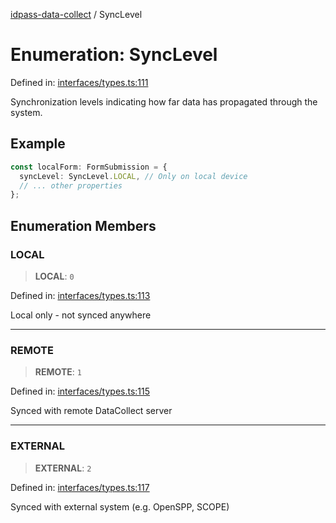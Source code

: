 [idpass-data-collect](../index.md) / SyncLevel

# Enumeration: SyncLevel

Defined in: [interfaces/types.ts:111](https://github.com/idpass/idpass-data-collect/blob/main/packages/datacollect/src/interfaces/types.ts#L111)

Synchronization levels indicating how far data has propagated through the system.

## Example

```typescript
const localForm: FormSubmission = {
  syncLevel: SyncLevel.LOCAL, // Only on local device
  // ... other properties
};
```

## Enumeration Members

### LOCAL

> **LOCAL**: `0`

Defined in: [interfaces/types.ts:113](https://github.com/idpass/idpass-data-collect/blob/main/packages/datacollect/src/interfaces/types.ts#L113)

Local only - not synced anywhere

***

### REMOTE

> **REMOTE**: `1`

Defined in: [interfaces/types.ts:115](https://github.com/idpass/idpass-data-collect/blob/main/packages/datacollect/src/interfaces/types.ts#L115)

Synced with remote DataCollect server

***

### EXTERNAL

> **EXTERNAL**: `2`

Defined in: [interfaces/types.ts:117](https://github.com/idpass/idpass-data-collect/blob/main/packages/datacollect/src/interfaces/types.ts#L117)

Synced with external system (e.g. OpenSPP, SCOPE)
